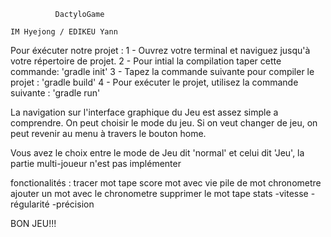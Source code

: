               DactyloGame

    IM Hyejong / EDIKEU Yann


Pour éxécuter notre projet :
1 - Ouvrez votre terminal et naviguez jusqu'à votre répertoire de projet.
2 - Pour intial la compilation taper cette commande: 'gradle init'
3 - Tapez la commande suivante pour compiler le projet : 'gradle build'
4 - Pour exécuter le projet, utilisez la commande suivante : 'gradle run'

La navigation sur l'interface graphique du Jeu est assez simple a comprendre.
On peut choisir le mode du jeu. Si on veut changer de jeu, on peut revenir au menu à travers le bouton home.

Vous avez le choix entre le mode de Jeu dit 'normal' et celui dit 'Jeu', la partie multi-joueur 
n'est pas implémenter

fonctionalités :
tracer mot tape
score
mot avec vie 
pile de mot
chronometre
ajouter un mot avec le chronometre
supprimer le mot tape
stats
-vitesse 
-régularité
-précision

BON JEU!!!

